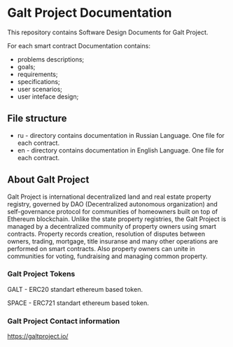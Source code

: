 # Galt Project Documentation
This repository contains Software Design Documents for Galt Project.

For each smart contract Documentation contains:
- problems descriptions;
- goals;
- requirements;
- specifications;
- user scenarios;
- user inteface design;

## File structure
- ru - directory contains documentation in Russian Language. One file for each contract.
- en - directory contains documentation in English Language. One file for each contract.

## About Galt Project
Galt Project is international decentralized land and real estate property registry, governed by DAO (Decentralized autonomous organization) and self-governance protocol for communities of homeowners built on top of Ethereum blockchain. Unlike the state property registries, the Galt Project is managed by a decentralized community of property owners using smart contracts. Property records creation, resolution of disputes between owners, trading, mortgage, title insuranse and many other operations are performed on smart contracts. Also property owners can unite in communities for voting, fundraising and managing common property. 

### Galt Project Tokens
GALT - ERC20 standart ethereum based token.

SPACE - ERC721 standart ethereum based token.
### Galt Project Contact information
https://galtproject.io/
